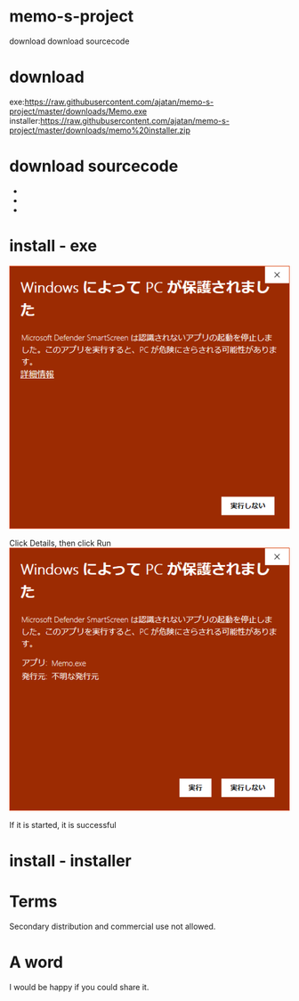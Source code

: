 # memo-s-project
download
download sourcecode


# download
exe:https://raw.githubusercontent.com/ajatan/memo-s-project/master/downloads/Memo.exe
installer:https://raw.githubusercontent.com/ajatan/memo-s-project/master/downloads/memo%20installer.zip
# download sourcecode
*
*
*
# install - exe
![alert](https://github.com/ajatan/memo-s-project/blob/master/image/exe%20alert%201.png)

Click Details, then click Run
![alert](https://github.com/ajatan/memo-s-project/blob/master/image/exe%20alert%202.png)

If it is started, it is successful
# install - installer

# Terms
Secondary distribution and commercial use not allowed.
# A word
I would be happy if you could share it.
